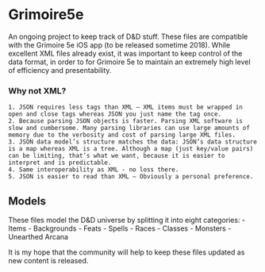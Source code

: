 # Grimoire5e

An ongoing project to keep track of D&amp;D stuff. These files are compatible with the Grimoire 5e iOS app (to be released sometime 2018). While excellent XML files already exist, it was important to keep control of the data format, in order to for Grimoire 5e to maintain an extremely high level of efficiency and presentability.

### Why not XML?
    1. JSON requires less tags than XML – XML items must be wrapped in open and close tags whereas JSON you just name the tag once.
    2. Because parsing JSON objects is faster. Parsing XML software is slow and cumbersome. Many parsing libraries can use large amounts of memory due to the verbosity and cost of parsing large XML files.
    3. JSON data model’s structure matches the data: JSON’s data structure is a map whereas XML is a tree. Although a map (just key/value pairs) can be limiting, that’s what we want, because it is easier to interpret and is predictable.
    4. Same interoperability as XML - no loss there.
    5. JSON is easier to read than XML – Obviously a personal preference.


## Models

These files model the D&D universe by splitting it into eight categories:
    - Items
    - Backgrounds
    - Feats
    - Spells
    - Races
    - Classes
    - Monsters
    - Unearthed Arcana

It is my hope that the community will help to keep these files updated as new content is released.
